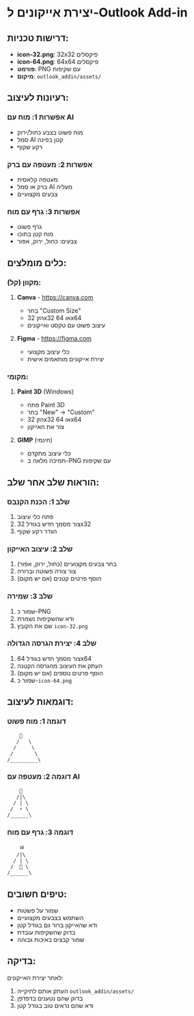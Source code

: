 # יצירת אייקונים ל-Outlook Add-in

## דרישות טכניות:
- **icon-32.png**: 32x32 פיקסלים
- **icon-64.png**: 64x64 פיקסלים
- **פורמט**: PNG עם שקיפות
- **מיקום**: `outlook_addin/assets/`

## רעיונות לעיצוב:

### אפשרות 1: מוח עם AI
- מוח פשוט בצבע כחול/ירוק
- סמל AI קטן בפינה
- רקע שקוף

### אפשרות 2: מעטפה עם ברק
- מעטפה קלאסית
- ברק או סמל AI מעליה
- צבעים מקצועיים

### אפשרות 3: גרף עם מוח
- גרף פשוט
- מוח קטן בתוכו
- צבעים: כחול, ירוק, אפור

## כלים מומלצים:

### מקוון (קל):
1. **Canva** - https://canva.com
   - בחר "Custom Size"
   - הזן 32x32 או 64x64
   - עיצוב פשוט עם טקסט ואייקונים

2. **Figma** - https://figma.com
   - כלי עיצוב מקצועי
   - יצירת אייקונים מותאמים אישית

### מקומי:
1. **Paint 3D** (Windows)
   - פתח Paint 3D
   - בחר "New" → "Custom"
   - הזן 32x32 או 64x64
   - צור את האייקון

2. **GIMP** (חינמי)
   - כלי עיצוב מתקדם
   - תמיכה מלאה ב-PNG עם שקיפות

## הוראות שלב אחר שלב:

### שלב 1: הכנת הקנבס
1. פתח כלי עיצוב
2. צור מסמך חדש בגודל 32x32
3. הגדר רקע שקוף

### שלב 2: עיצוב האייקון
1. בחר צבעים מקצועיים (כחול, ירוק, אפור)
2. צור צורה פשוטה וברורה
3. הוסף פרטים קטנים (אם יש מקום)

### שלב 3: שמירה
1. שמור כ-PNG
2. ודא שהשקיפות נשמרת
3. שם את הקובץ `icon-32.png`

### שלב 4: יצירת הגרסה הגדולה
1. צור מסמך חדש בגודל 64x64
2. העתק את העיצוב מהגרסה הקטנה
3. הוסף פרטים נוספים (אם יש מקום)
4. שמור כ-`icon-64.png`

## דוגמאות לעיצוב:

### דוגמה 1: מוח פשוט
```
    🧠
   /   \
  /     \
 /       \
/_________\
```

### דוגמה 2: מעטפה עם AI
```
    📧
   /|\
  / | \
 /  ⚡ \
/______\
```

### דוגמה 3: גרף עם מוח
```
    📊
   /|\
  / | \
 /  🧠 \
/______\
```

## טיפים חשובים:
- שמור על פשטות
- השתמש בצבעים מקצועיים
- ודא שהאייקון ברור גם בגודל קטן
- בדוק שהשקיפות עובדת
- שמור קבצים באיכות גבוהה

## בדיקה:
לאחר יצירת האייקונים:
1. העתק אותם לתיקייה `outlook_addin/assets/`
2. בדוק שהם נטענים בדפדפן
3. ודא שהם נראים טוב בגודל קטן






